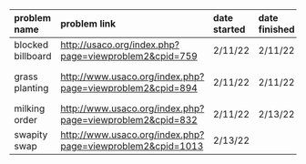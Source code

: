 | problem name      | problem link                                               | date started | date finished | status               | difficulty |
|:------------------|:---------------------------------------------------------- |:-------------|:--------------|:---------------------|:-----------|
| blocked billboard | http://usaco.org/index.php?page=viewproblem2&cpid=759      | 2/11/22      | 2/11/22       | (solved)             | bronze     |
| grass planting    | http://www.usaco.org/index.php?page=viewproblem2&cpid=894  | 2/11/22      | 2/11/22       | (looked at solution) | silver     |
| milking order     | http://www.usaco.org/index.php?page=viewproblem2&cpid=832  | 2/11/22      | 2/13/22       | (solved)             | bronze     |
| swapity swap      | http://www.usaco.org/index.php?page=viewproblem2&cpid=1013 | 2/13/22      |               | (in progress)        | bronze     |